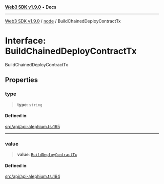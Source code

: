 [**Web3 SDK v1.9.0**](../../../README.md) • **Docs**

***

[Web3 SDK v1.9.0](../../../globals.md) / [node](../README.md) / BuildChainedDeployContractTx

# Interface: BuildChainedDeployContractTx

BuildChainedDeployContractTx

## Properties

### type

> **type**: `string`

#### Defined in

[src/api/api-alephium.ts:195](https://github.com/Mystic-Nayy/alephium-web3/blob/ee41f5e0e7d7fb0b155fe62f05b2ac03772895ca/packages/web3/src/api/api-alephium.ts#L195)

***

### value

> **value**: [`BuildDeployContractTx`](BuildDeployContractTx.md)

#### Defined in

[src/api/api-alephium.ts:194](https://github.com/Mystic-Nayy/alephium-web3/blob/ee41f5e0e7d7fb0b155fe62f05b2ac03772895ca/packages/web3/src/api/api-alephium.ts#L194)
